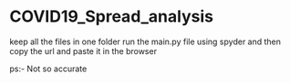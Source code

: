 # COVID19_Spread_analysis
keep all the files in one folder
run the main.py file using spyder
and then copy the url and paste it in the browser

ps:- Not so accurate

